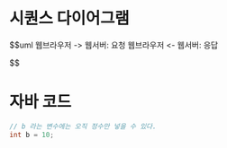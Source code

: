 # 시퀀스 다이어그램

$$uml
웹브라우저 -> 웹서버: 요청
웹브라우저 <- 웹서버: 응답

$$

# 자바 코드
```java
// b 라는 변수에는 오직 정수만 넣을 수 있다.
int b = 10;
```